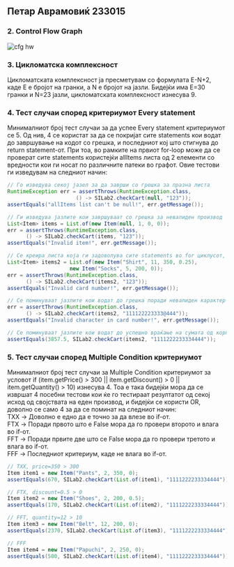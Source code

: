 ## Петар Аврамовиќ 233015

### 2. Control Flow Graph
![cfg hw](https://github.com/user-attachments/assets/db425edd-227b-48f9-819e-f970cc33f8fa)

### 3. Цикломатска комплексност
Цикломатската комплексност ја пресметувам со формулата E-N+2, каде Е е бројот на гранки, а N е бројот на јазли. Бидејќи има E=30 гранки и N=23 јазли, цикломатската комплексност изнесува 9.

### 4. Тест случаи според критериумот Every statement
Минималниот број тест случаи за да успее Every statement критериумот се 5. Од нив, 4 се користат за да се покријат сите statements кои водат до завршување на кодот со грешка, и последниот кој што стигнува до return statement-от. При тоа, во рамките на првиот for-loop може да се проверат сите statements користејќи allItems листа од 2 елементи со вредности кои ги носат по различните патеки во графот. Овие тестови ги изведувам на следниот начин: <br>
```java
// Го изведува секој јазел за да заврши со грешка за празна листа
RuntimeException err = assertThrows(RuntimeException.class, 
                      () -> SILab2.checkCart(null, "123"));
assertEquals("allItems list can't be null!", err.getMessage());
```
```java
// Ги изведува јазлите кои завршуваат со грешка за невалиден производ
List<Item> items = List.of(new Item(null, 1, 0, 0));
err = assertThrows(RuntimeException.class,
      () -> SILab2.checkCart(items, "123"));
assertEquals("Invalid item!", err.getMessage());
```
```java
// Се креира листа која ги задоволува сите statements во for циклусот, се поминуваат јазлите кои носат до грешка поради невалидна картичка
List<Item> items2 = List.of(new Item("Shirt", 11, 350, 0.25),
                    new Item("Socks", 5, 200, 0));
err = assertThrows(RuntimeException.class,
      () -> SILab2.checkCart(items2, "123"));
assertEquals("Invalid card number!", err.getMessage());
```
```java
// Се поминуваат јазлите кои водат до грешка поради невалиден карактер во картичката
err = assertThrows(RuntimeException.class,
      () -> SILab2.checkCart(items2, "111122223333@444"));
assertEquals("Invalid character in card number!", err.getMessage());
```
```java
// Се поминуваат јазлите кои водат до успешно враќање на сумата од корпата
assertEquals(3857.5, SILab2.checkCart(items2, "1111222233334444"));
```

### 5. Тест случаи според Multiple Condition критериумот
Минималниот број тест случаи за Multiple Condition критериумот за условот if (item.getPrice() > 300 || item.getDiscount() > 0 || item.getQuantity() > 10) изнесува 4. Тоа е така бидејќи мора да се извршат 4 посебни тестови кои ќе го тестираат резултатот од секој исход од својствата на еден производ, и бидејќи се користи OR, доволно се само 4 за да се поминат на следниот начин:<br>
TXX -> Доволно е едно да е точно за да влезе во if-от.<br>
FTX -> Поради првото што е False мора да го провери второто и влага во if-от.<br>
FFT -> Поради првите две што се False мора да го провери третото и влага во if-от.<br>
FFF -> Последниот критериум, каде не влага во if-от.<br>

```java
// TXX, price=350 > 300
Item item1 = new Item("Pants", 2, 350, 0);
assertEquals(670, SILab2.checkCart(List.of(item1), "1111222233334444"));

// FTX, discount=0.5 > 0
Item item2 = new Item("Shoes", 2, 200, 0.5);
assertEquals(170, SILab2.checkCart(List.of(item2), "1111222233334444"));

// FFT, quantity=12 > 10
Item item3 = new Item("Belt", 12, 200, 0);
assertEquals(2370, SILab2.checkCart(List.of(item3), "1111222233334444"));

// FFF
Item item4 = new Item("Papuchi", 2, 250, 0);
assertEquals(500, SILab2.checkCart(List.of(item4), "1111222233334444"));
```
